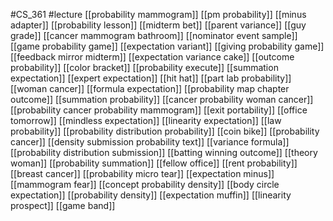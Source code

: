 #CS_361
#lecture
[[probability mammogram]]
[[pm probability]]
[[minus adapter]]
[[probability lesson]]
[[midterm bet]]
[[parent variance]]
[[guy grade]]
[[cancer mammogram bathroom]]
[[nominator event sample]]
[[game probability game]]
[[expectation variant]]
[[giving probability game]]
[[feedback mirror midterm]]
[[expectation variance cake]]
[[outcome probability]]
[[color bracket]]
[[probability execute]]
[[summation expectation]]
[[expert expectation]]
[[hit hat]]
[[part lab probability]]
[[woman cancer]]
[[formula expectation]]
[[probability map chapter outcome]]
[[summation probability]]
[[cancer probability woman cancer]]
[[probability cancer probability mammogram]]
[[exit portability]]
[[office tomorrow]]
[[mindless expectation]]
[[linearity expectation]]
[[law probability]]
[[probability distribution probability]]
[[coin bike]]
[[probability cancer]]
[[density submission probability text]]
[[variance formula]]
[[probability distribution submission]]
[[batting winning outcome]]
[[theory woman]]
[[probability summation]]
[[fellow office]]
[[rent probability]]
[[breast cancer]]
[[probability micro tear]]
[[expectation minus]]
[[mammogram fear]]
[[concept probability density]]
[[body circle expectation]]
[[probability density]]
[[expectation muffin]]
[[linearity prospect]]
[[game band]]
